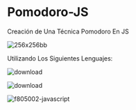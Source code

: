 # Pomodoro-JS
Creación de Una Técnica Pomodoro En JS



![256x256bb](https://github.com/lucaxxz/Pomodoro-JS/assets/145882380/d2523052-6b03-4e79-9b53-0adf010b7380)


Utilizando Los Siguientes Lenguajes:


![download](https://github.com/lucaxxz/Pomodoro-JS/assets/145882380/df17b227-ddbb-4723-9ea3-89475f9252c4) 



![download](https://github.com/lucaxxz/Pomodoro-JS/assets/145882380/abdec525-c8ed-445f-8ae5-12215d444581) 



![f805002-javascript](https://github.com/lucaxxz/Pomodoro-JS/assets/145882380/ffdcf0e4-60da-4091-9e60-d2d8385a5b22)




